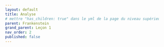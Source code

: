 ```yaml
---
layout: default
title: Analyse
# mettre "has_children: true" dans le yml de la page du niveau supérieur
parent: Frankenstein
grand_parent: Leçon 1
nav_order: 2
published: false
---
```

## 